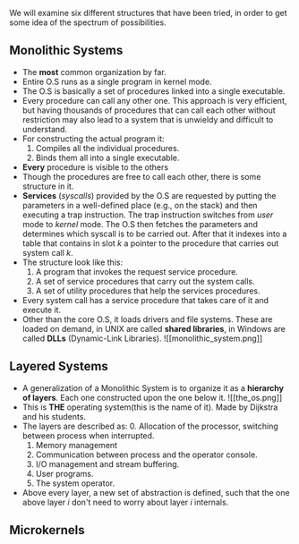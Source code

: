We will examine six different structures that have been tried, in order to get
some idea of the spectrum of possibilities.

## Monolithic Systems
- The **most** common organization by far.
- Entire O.S runs as a single program in kernel mode.
- The O.S is basically a set of procedures linked into a single executable.
- Every procedure can call any other one. This approach is very efficient, but having thousands of procedures that can call each other without restriction may also lead to a system that is unwieldy and difficult to understand.
- For constructing the actual program it:
  1. Compiles all the individual procedures.
  2. Binds them all into a single executable.
- **Every** procedure is visible to the others
- Though the procedures are free to call each other, there is some structure in it.
- **Services** (*syscalls*) provided by the O.S are requested by putting the parameters in a well-defined place (e.g.,  on the stack) and then executing a trap instruction. The trap instruction switches from *user* mode to *kernel* mode. The O.S then fetches the parameters and determines which syscall is to be carried out. After that it indexes into a table that contains in slot *k* a pointer to the procedure that carries out system call *k*.
- The structure look like this:
  1. A program that invokes the request service procedure.
  2. A set of service procedures that carry out the system calls.
  3. A set of utility procedures that help the services procedures.
- Every system call has a service procedure that takes care of it and execute it.
- Other than the core O.S, it loads drivers and file systems. These are loaded on demand, in UNIX are called **shared libraries**, in Windows are called **DLLs** (Dynamic-Link Libraries).
![[monolithic_system.png]]
## Layered Systems
- A generalization of a Monolithic System is to organize it as a **hierarchy of layers**. Each one constructed upon the one below it.
 ![[the_os.png]]
 - This is **THE** operating system(this is the name of it). Made by Dijkstra and his students.
 - The layers are described as:
   0. Allocation of the processor, switching between process when interrupted.
   1. Memory management
   2. Communication between process and the operator console.
   3. I/O management and stream buffering.
   4. User programs.
   5. The system operator.
- Above every layer, a new set of abstraction is defined, such that the one above layer *i* don't need to worry about layer *i* internals.
## Microkernels


   